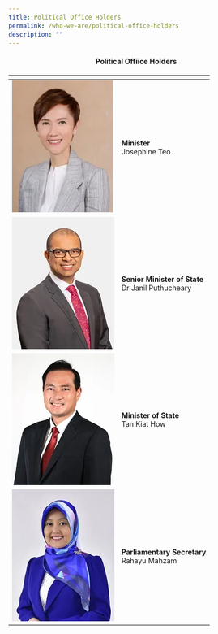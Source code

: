 ```yaml
---
title: Political Office Holders
permalink: /who-we-are/political-office-holders
description: ""
---
```

<center><h4>Political Offiice Holders</h4></center>

| <!-- -->    | <!-- -->    |
|-------------|-------------|
| ![Alt text for image on Isomer site](/images/Minister%20Josephine%20Teo.png)| **Minister** <br /> Josephine Teo |
| ![Alt text for image on Isomer site](/images/Dr%20Janil%20Puthucheary.png) | **Senior Minister of State** <br /> Dr Janil Puthucheary|
| ![Alt text for image on Isomer site](/images/TanKiatHow.png)   | **Minister of State**<br /> Tan Kiat How|
|  ![Alt text for image on Isomer site](/images/RahayuMahzam.png)| **Parliamentary Secretary**<br />Rahayu Mahzam|